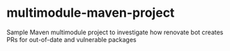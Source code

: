 # multimodule-maven-project
Sample Maven multimodule project to investigate how renovate bot creates PRs for out-of-date and vulnerable packages
